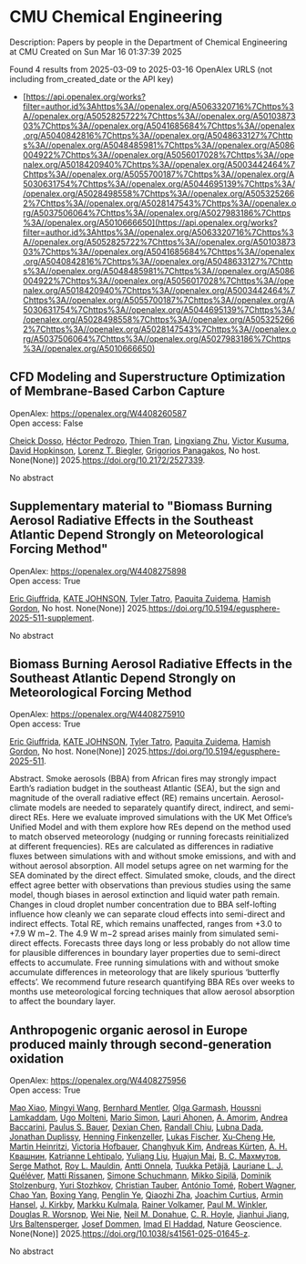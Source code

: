 # CMU Chemical Engineering
Description: Papers by people in the Department of Chemical Engineering at CMU
Created on Sun Mar 16 01:37:39 2025

Found 4 results from 2025-03-09 to 2025-03-16
OpenAlex URLS (not including from_created_date or the API key)
- [https://api.openalex.org/works?filter=author.id%3Ahttps%3A//openalex.org/A5063320716%7Chttps%3A//openalex.org/A5052825722%7Chttps%3A//openalex.org/A5010387303%7Chttps%3A//openalex.org/A5041685684%7Chttps%3A//openalex.org/A5040842816%7Chttps%3A//openalex.org/A5048633127%7Chttps%3A//openalex.org/A5048485981%7Chttps%3A//openalex.org/A5086004922%7Chttps%3A//openalex.org/A5056017028%7Chttps%3A//openalex.org/A5018420940%7Chttps%3A//openalex.org/A5003442464%7Chttps%3A//openalex.org/A5055700187%7Chttps%3A//openalex.org/A5030631754%7Chttps%3A//openalex.org/A5044695139%7Chttps%3A//openalex.org/A5028498558%7Chttps%3A//openalex.org/A5053252662%7Chttps%3A//openalex.org/A5028147543%7Chttps%3A//openalex.org/A5037506064%7Chttps%3A//openalex.org/A5027983186%7Chttps%3A//openalex.org/A5010666650](https://api.openalex.org/works?filter=author.id%3Ahttps%3A//openalex.org/A5063320716%7Chttps%3A//openalex.org/A5052825722%7Chttps%3A//openalex.org/A5010387303%7Chttps%3A//openalex.org/A5041685684%7Chttps%3A//openalex.org/A5040842816%7Chttps%3A//openalex.org/A5048633127%7Chttps%3A//openalex.org/A5048485981%7Chttps%3A//openalex.org/A5086004922%7Chttps%3A//openalex.org/A5056017028%7Chttps%3A//openalex.org/A5018420940%7Chttps%3A//openalex.org/A5003442464%7Chttps%3A//openalex.org/A5055700187%7Chttps%3A//openalex.org/A5030631754%7Chttps%3A//openalex.org/A5044695139%7Chttps%3A//openalex.org/A5028498558%7Chttps%3A//openalex.org/A5053252662%7Chttps%3A//openalex.org/A5028147543%7Chttps%3A//openalex.org/A5037506064%7Chttps%3A//openalex.org/A5027983186%7Chttps%3A//openalex.org/A5010666650)

## CFD Modeling and Superstructure Optimization of Membrane-Based Carbon Capture   

OpenAlex: https://openalex.org/W4408260587    
Open access: False
    
[Cheick Dosso](https://openalex.org/A5093713938), [Héctor Pedrozo](https://openalex.org/A5079899169), [Thien Tran](https://openalex.org/A5037749425), [Lingxiang Zhu](https://openalex.org/A5002137675), [Victor Kusuma](https://openalex.org/A5041659494), [David Hopkinson](https://openalex.org/A5101028600), [Lorenz T. Biegler](https://openalex.org/A5052825722), [Grigorios Panagakos](https://openalex.org/A5028498558), No host. None(None)] 2025.https://doi.org/10.2172/2527339.
    
No abstract    

    

## Supplementary material to "Biomass Burning Aerosol Radiative Effects in the Southeast Atlantic Depend Strongly on Meteorological Forcing Method"   

OpenAlex: https://openalex.org/W4408275898    
Open access: True
    
[Eric Giuffrida](https://openalex.org/A5116567226), [KATE JOHNSON](https://openalex.org/A5070939779), [Tyler Tatro](https://openalex.org/A5004179230), [Paquita Zuidema](https://openalex.org/A5012999949), [Hamish Gordon](https://openalex.org/A5086004922), No host. None(None)] 2025.https://doi.org/10.5194/egusphere-2025-511-supplement.
    
No abstract    

    

## Biomass Burning Aerosol Radiative Effects in the Southeast Atlantic Depend Strongly on Meteorological Forcing Method   

OpenAlex: https://openalex.org/W4408275910    
Open access: True
    
[Eric Giuffrida](https://openalex.org/A5116567231), [KATE JOHNSON](https://openalex.org/A5070939779), [Tyler Tatro](https://openalex.org/A5004179230), [Paquita Zuidema](https://openalex.org/A5012999949), [Hamish Gordon](https://openalex.org/A5086004922), No host. None(None)] 2025.https://doi.org/10.5194/egusphere-2025-511.
    
Abstract. Smoke aerosols (BBA) from African fires may strongly impact Earth’s radiation budget in the southeast Atlantic (SEA), but the sign and magnitude of the overall radiative effect (RE) remains uncertain. Aerosol-climate models are needed to separately quantify direct, indirect, and semi-direct REs. Here we evaluate improved simulations with the UK Met Office’s Unified Model and with them explore how REs depend on the method used to match observed meteorology (nudging or running forecasts reinitialized at different frequencies). REs are calculated as differences in radiative fluxes between simulations with and without smoke emissions, and with and without aerosol absorption. All model setups agree on net warming for the SEA dominated by the direct effect. Simulated smoke, clouds, and the direct effect agree better with observations than previous studies using the same model, though biases in aerosol extinction and liquid water path remain. Changes in cloud droplet number concentration due to BBA self-lofting influence how cleanly we can separate cloud effects into semi-direct and indirect effects. Total RE, which remains unaffected, ranges from +3.0 to +7.9 W m−2. The 4.9 W m−2 spread arises mainly from simulated semi-direct effects. Forecasts three days long or less probably do not allow time for plausible differences in boundary layer properties due to semi-direct effects to accumulate. Free running simulations with and without smoke accumulate differences in meteorology that are likely spurious ‘butterfly effects’. We recommend future research quantifying BBA REs over weeks to months use meteorological forcing techniques that allow aerosol absorption to affect the boundary layer.    

    

## Anthropogenic organic aerosol in Europe produced mainly through second-generation oxidation   

OpenAlex: https://openalex.org/W4408275956    
Open access: True
    
[Mao Xiao](https://openalex.org/A5101986613), [Mingyi Wang](https://openalex.org/A5100768996), [Bernhard Mentler](https://openalex.org/A5090590782), [Olga Garmаsh](https://openalex.org/A5090001660), [Houssni Lamkaddam](https://openalex.org/A5014138176), [Ugo Molteni](https://openalex.org/A5086592925), [Mario Simon](https://openalex.org/A5086950058), [Lauri Ahonen](https://openalex.org/A5054797720), [A. Amorim](https://openalex.org/A5062064925), [Andrea Baccarini](https://openalex.org/A5083781753), [Paulus S. Bauer](https://openalex.org/A5056663492), [Dexian Chen](https://openalex.org/A5074831361), [Randall Chiu](https://openalex.org/A5080741963), [Lubna Dada](https://openalex.org/A5049539173), [Jonathan Duplissy](https://openalex.org/A5088633919), [Henning Finkenzeller](https://openalex.org/A5081639490), [Lukas Fischer](https://openalex.org/A5030608908), [Xu‐Cheng He](https://openalex.org/A5043129752), [Martin Heinritzi](https://openalex.org/A5037408007), [Victoria Hofbauer](https://openalex.org/A5012274245), [Changhyuk Kim](https://openalex.org/A5063780894), [Andreas Kürten](https://openalex.org/A5056657317), [А. Н. Квашнин](https://openalex.org/A5018996508), [Katrianne Lehtipalo](https://openalex.org/A5019559780), [Yuliang Liu](https://openalex.org/A5100389392), [Huajun Mai](https://openalex.org/A5008612776), [В. С. Махмутов](https://openalex.org/A5036074857), [Serge Mathot](https://openalex.org/A5012955138), [Roy L. Mauldin](https://openalex.org/A5006970537), [Antti Onnela](https://openalex.org/A5089192083), [Tuukka Petäjä](https://openalex.org/A5070326299), [Lauriane L. J. Quéléver](https://openalex.org/A5058987691), [Matti Rissanen](https://openalex.org/A5073788174), [Simone Schuchmann](https://openalex.org/A5107944841), [Mikko Sipilä](https://openalex.org/A5049530714), [Dominik Stolzenburg](https://openalex.org/A5063223340), [Yuri Stozhkov](https://openalex.org/A5089593849), [Christian Tauber](https://openalex.org/A5039964407), [António Tomé](https://openalex.org/A5021102823), [Robert Wagner](https://openalex.org/A5038586841), [Chao Yan](https://openalex.org/A5049317897), [Boxing Yang](https://openalex.org/A5101350413), [Penglin Ye](https://openalex.org/A5087646916), [Qiaozhi Zha](https://openalex.org/A5010045766), [Joachim Curtius](https://openalex.org/A5031780924), [Armin Hansel](https://openalex.org/A5089489241), [J. Kirkby](https://openalex.org/A5009274507), [Markku Kulmala](https://openalex.org/A5000471665), [Rainer Volkamer](https://openalex.org/A5018521569), [Paul M. Winkler](https://openalex.org/A5042382547), [Douglas R. Worsnop](https://openalex.org/A5026978286), [Wei Nie](https://openalex.org/A5067110169), [Neil M. Donahue](https://openalex.org/A5041685684), [C. R. Hoyle](https://openalex.org/A5060987493), [Jianhui Jiang](https://openalex.org/A5061088824), [Urs Baltensperger](https://openalex.org/A5044025292), [Josef Dommen](https://openalex.org/A5038983887), [Imad El Haddad](https://openalex.org/A5080319960), Nature Geoscience. None(None)] 2025.https://doi.org/10.1038/s41561-025-01645-z.
    
No abstract    

    
